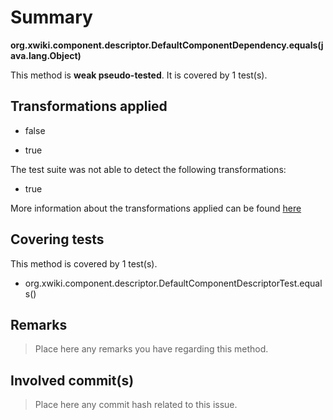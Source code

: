 # Summary
**org.xwiki.component.descriptor.DefaultComponentDependency.equals(java.lang.Object)**

This method is **weak pseudo-tested**.
It is covered by 1 test(s). 


## Transformations applied

- false

- true


The test suite was not able to detect the following transformations:
 * true 


More information about the transformations applied can be found [here](https://github.com/STAMP-project/pitest-descartes)

## Covering tests
This method is covered by 1 test(s).
* org.xwiki.component.descriptor.DefaultComponentDescriptorTest.equals()


## Remarks
> Place here any remarks you have regarding this method.

## Involved commit(s)

> Place here any commit hash related to this issue.
